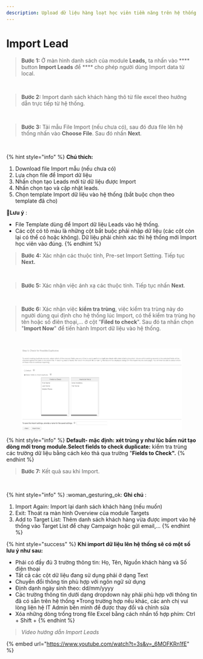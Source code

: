 ```yaml
---
description: Upload dữ liệu hàng loạt học viên tiềm năng trên hệ thống
---
```


# Import Lead

> **Bước 1:** Ở màn hình danh sách của module **Leads,** ta nhấn vào **** button **Import Leads** để **** cho phép người dùng Import data từ local.

<figure><img src="https://3424023327-files.gitbook.io/~/files/v0/b/gitbook-legacy-files/o/assets%2F-LrHReb9JsrFo3TW8d7S%2F-Lujy7SS0qJ0cwIUIiKw%2F-Luk4temzZny8EzLydbw%2FImportLead.png?alt=media&#x26;token=45c27d52-e521-4ffc-9312-08c9f5019df7" alt=""><figcaption></figcaption></figure>

> **Bước 2:** Import danh sách khách hàng thô từ file excel theo hướng dẫn trực tiếp từ hệ thống.

<figure><img src="https://3424023327-files.gitbook.io/~/files/v0/b/gitbook-legacy-files/o/assets%2F-LrHReb9JsrFo3TW8d7S%2F-LuffEjcQA3UmXbuzuM0%2F-Lufj5umrs-UEN4jhJyD%2F2.png?alt=media&#x26;token=572ce6de-02eb-4910-a56f-ab8916465c98" alt=""><figcaption></figcaption></figure>

> **Bước 3:** Tải mẫu File Import (nếu chưa có), sau đó đưa file lên hệ thống nhấn vào **Choose File**. Sau đó nhấn **Next**.

<figure><img src="https://3424023327-files.gitbook.io/~/files/v0/b/gitbook-legacy-files/o/assets%2F-LrHReb9JsrFo3TW8d7S%2F-Luk6tHVBGFFMNQdErBj%2F-LukCWfNap2SWBsaZp4I%2FImportLead2.png?alt=media&#x26;token=353ab989-66f8-4296-9784-b8dfa7f654de" alt=""><figcaption></figcaption></figure>

{% hint style="info" %}
**Chú thích:**

1. Download file Import mẫu (nếu chưa có)
2. Lựa chọn file để Import dữ liệu
3. Nhấn chọn tạo Leads mới từ dữ liệu được Import
4. Nhấn chọn tạo và cập nhật leads.
5. Chọn template Import dữ liệu vào hệ thống (bắt buộc chọn theo template đã cho)

**​**🙋**Lưu ý** :

* File Template dùng để Import dữ liệu Leads vào hệ thống.
* Các cột có tô màu là những cột bắt buộc phải nhập dữ liệu (các cột còn lại có thể có hoặc không). Dữ liệu phải chính xác thì hệ thống mới Import học viên vào đúng.
{% endhint %}

> **Bước 4:** Xác nhận các thuộc tính, Pre-set Import Setting. Tiếp tục **Next.**

<figure><img src="https://3424023327-files.gitbook.io/~/files/v0/b/gitbook-legacy-files/o/assets%2F-LrHReb9JsrFo3TW8d7S%2F-LuffEjcQA3UmXbuzuM0%2F-LufjHitqdHtQvQ5m7kL%2F4.png?alt=media&#x26;token=43ea25dd-016f-4f04-9ffc-7dd181d66b8b" alt=""><figcaption></figcaption></figure>

> **Bước 5:** Xác nhận việc ánh xạ các thuộc tính. Tiếp tục nhấn **Next**.

<figure><img src="https://3424023327-files.gitbook.io/~/files/v0/b/gitbook-legacy-files/o/assets%2F-LrHReb9JsrFo3TW8d7S%2F-LuffEjcQA3UmXbuzuM0%2F-LufjNESlyJ8i--KyXei%2F5.png?alt=media&#x26;token=1b750cb8-2ce7-4916-aae4-e0e809438633" alt=""><figcaption></figcaption></figure>

> **Bước 6:** Xác nhận việc **kiểm tra trùng**, việc kiểm tra trùng này do người dùng qui định cho hệ thống lúc Import, có thể kiểm tra trùng họ tên hoặc số điên thoại,... ở cột "**Filed to check**". Sau đó ta nhấn chọn "**Import Now**" để tiến hành Import dữ liệu vào hệ thống.

<figure><img src="https://3424023327-files.gitbook.io/~/files/v0/b/gitbook-x-prod.appspot.com/o/spaces%2F-LrHReb9JsrFo3TW8d7S%2Fuploads%2FbflF7vhZxASsRmRCAs6S%2Fimage.png?alt=media&#x26;token=6a576995-9805-4581-abd7-82d244d79f3f" alt=""><figcaption></figcaption></figure>

<figure><img src="../../../.gitbook/assets/image (8) (7).png" alt=""><figcaption></figcaption></figure>

{% hint style="info" %}
**Default- mặc định: xét trùng y như lúc bấm nút tạo dòng mới trong module.Select fields to check duplicate:** kiểm tra trùng các trường dữ liệu bằng cách kéo thả qua trường "**Fields to Check".**
{% endhint %}

> **Bước 7:** Kết quả sau khi Import.

<figure><img src="https://3424023327-files.gitbook.io/~/files/v0/b/gitbook-legacy-files/o/assets%2F-LrHReb9JsrFo3TW8d7S%2F-LuffEjcQA3UmXbuzuM0%2F-LufjamgRtLaAkNJW20E%2F7.png?alt=media&#x26;token=1ef8695e-033d-46d6-81ab-4976108ea4b3" alt=""><figcaption></figcaption></figure>

{% hint style="info" %}
:woman\_gesturing\_ok: **Ghi chú** :

1. Import Again: Import lại danh sách khách hàng (nếu muốn)
2. Exit: Thoát ra màn hình Overview của module Targets
3. Add to Target List: Thêm danh sách khách hàng vừa được import vào hệ thống vào Target List để chạy Campaign hoặc gửi email,...
{% endhint %}

{% hint style="success" %}
**Khi import dữ liệu lên hệ thống sẽ có một số lưu ý như sau:**

* Phải có đầy đủ 3 trường thông tin: Họ, Tên, Nguồn khách hàng và Số điện thoại
* Tất cả các cột dữ liệu đang sử dụng phải ở dạng Text
* Chuyển đổi thông tin phù hợp với ngôn ngữ sử dụng
* Định dạnh ngày sinh theo: dd/mm/yyyy
* Các trường thông tin dưới dạng dropdown này phải phù hợp với thông tin đã có sẵn trên hệ thống \*Trong trường hợp nếu khác, các anh chị vui lòng liện hệ IT Admin bên mình để được thay đổi và chỉnh sửa
* Xóa những dòng trống trong file Excel bằng cách nhấn tổ hợp phím: Ctrl + Shift +<img src="https://3424023327-files.gitbook.io/~/files/v0/b/gitbook-x-prod.appspot.com/o/spaces%2F-LrHReb9JsrFo3TW8d7S%2Fuploads%2FjXfKioGVAaGpbGWas7n8%2Fimage.png?alt=media&#x26;token=51e6416e-f1f4-41de-8cfd-2dc2e6db341d" alt="" data-size="line">
{% endhint %}

> _Video hướng dẫn Import Leads_

{% embed url="https://www.youtube.com/watch?t=3s&v=_6MOFKRn1fE" %}
